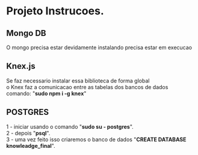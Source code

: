 <h1> Projeto Instrucoes.</h1>
<h2>Mongo DB</h2>
O mongo precisa estar devidamente instalando precisa estar em execucao
<h2>Knex.js</h2>
Se faz necessario instalar essa biblioteca de forma global<br>
o Knex faz a comunicacao entre as tabelas dos bancos de dados <br>
comando: "<b>sudo npm i -g knex</b>" 
<h2>POSTGRES</h2>
1 - iniciar usando o comando "<b>sudo su - postgres</b>".<br> 
2 - depois "<b>psql</b>". <br>
3 - uma vez feito isso criaremos o banco de dados "<b>CREATE DATABASE knowleadge_final</b>".<br>



